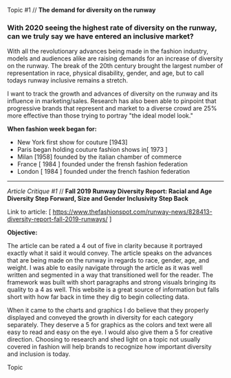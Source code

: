 Topic #1 // **The demand for diversity on the runway** 

### With 2020 seeing the highest rate of diversity on the runway, can we truly say we have entered an inclusive market? 

With all the revolutionary advances being made in the fashion industry, models and audiences alike are raising demands for an increase of diversity on the runway. The break of the 20th century brought the largest number of representation in race, physical disability, gender, and age, but to call todays runway inclusive remains a stretch. 

I want to track the growth and advances of diversity on the runway and its influence in marketing/sales. Research has also been able to pinpoint that progressive brands that represent and market to a diverse crowd are 25% more effective than those trying to portray "the ideal model look."

**When fashion week began for:**
* New York first show for couture [1943]
* Paris began holding couture fashion shows in[ 1973 ]
* Milan [1958] founded by the italian chamber of commerce
* France [ 1984 ] founded under the frensh fashion federation
* London [ 1984 ] founded under the french fashion federation

______________________

*Article Critique #1* // **Fall 2019 Runway Diversity Report: Racial and Age Diversity Step Forward, Size and Gender Inclusivity Step Back**

Link to article: [ https://www.thefashionspot.com/runway-news/828413-diversity-report-fall-2019-runways/ ] 

**Objective:**

The article can be rated a 4 out of five in clarity because it portrayed exactly what it said it would convey. The article speaks on the advances that are being made on the runway in regards to race, gender, age, and weight. I was able to easily navigate through the article as it was well written and segmented in a way that transitioned well for the reader. The framework was built with short paragraphs and strong visuals bringing its quality to a 4 as well. This website is a great source of information but falls short with how far back in time they dig to begin collecting data. 

When it came to the charts and graphics I do believe that they properly displayed and conveyed the growth in diversity for each category separately. They deserve a 5 for graphics as the colors and text were all easy to read and easy on the eye. I would also give them a 5 for creative direction. Choosing to research and shed light on a topic not usually covered in fashion will help brands to recognize how important diversity and inclusion is today. 



Topic 
